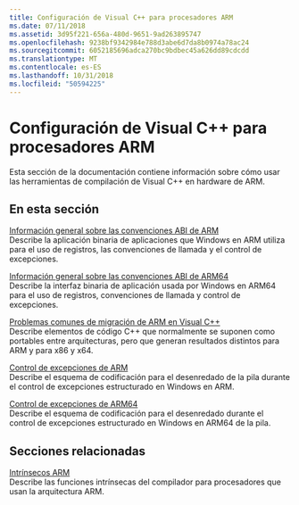 ```yaml
---
title: Configuración de Visual C++ para procesadores ARM
ms.date: 07/11/2018
ms.assetid: 3d95f221-656a-480d-9651-9ad263895747
ms.openlocfilehash: 9238bf9342984e788d3abe6d7da8b0974a78ac24
ms.sourcegitcommit: 6052185696adca270bc9bdbec45a626dd89cdcdd
ms.translationtype: MT
ms.contentlocale: es-ES
ms.lasthandoff: 10/31/2018
ms.locfileid: "50594225"
---
```

# <a name="configure-visual-c-for-arm-processors"></a>Configuración de Visual C++ para procesadores ARM

Esta sección de la documentación contiene información sobre cómo usar las herramientas de compilación de Visual C++ en hardware de ARM.

## <a name="in-this-section"></a>En esta sección

[Información general sobre las convenciones ABI de ARM](../build/overview-of-arm-abi-conventions.md)<br/>
Describe la aplicación binaria de aplicaciones que Windows en ARM utiliza para el uso de registros, las convenciones de llamada y el control de excepciones.

[Información general sobre las convenciones ABI de ARM64](../build/arm64-windows-abi-conventions.md)<br/>
Describe la interfaz binaria de aplicación usada por Windows en ARM64 para el uso de registros, convenciones de llamada y control de excepciones.

[Problemas comunes de migración de ARM en Visual C++](../build/common-visual-cpp-arm-migration-issues.md)<br/>
Describe elementos de código C++ que normalmente se suponen como portables entre arquitecturas, pero que generan resultados distintos para ARM y para x86 y x64.

[Control de excepciones de ARM](../build/arm-exception-handling.md)<br/>
Describe el esquema de codificación para el desenredado de la pila durante el control de excepciones estructurado en Windows en ARM.

[Control de excepciones de ARM64](../build/arm64-exception-handling.md)<br/>
Describe el esquema de codificación para el desenredado durante el control de excepciones estructurado en Windows en ARM64 de la pila.

## <a name="related-sections"></a>Secciones relacionadas

[Intrínsecos ARM](../intrinsics/arm-intrinsics.md)<br/>
Describe las funciones intrínsecas del compilador para procesadores que usan la arquitectura ARM.
